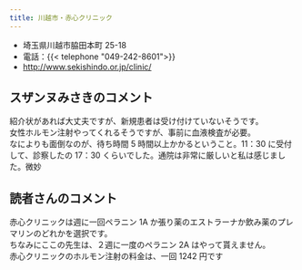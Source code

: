 ```yaml
---
title: 川越市・赤心クリニック
---
```


- 埼玉県川越市脇田本町 25-18
- 電話：{{< telephone "049-242-8601">}}
- <http://www.sekishindo.or.jp/clinic/>

## スザンヌみさきのコメント

紹介状があれば大丈夫ですが、新規患者は受け付けていないそうです。  
女性ホルモン注射やってくれるそうですが、事前に血液検査が必要。  
なによりも面倒なのが、待ち時間 5 時間以上かかるということ。11：30 に受付して、診察したの 17：30 くらいでした。通院は非常に厳しいと私は感じました。微妙

## 読者さんのコメント

赤心クリニックは週に一回ペラニン 1A か張り薬のエストラーナか飲み薬のプレマリンのどれかを選択です。  
ちなみにここの先生は、２週に一度のペラニン 2A はやって貰えません｡  
赤心クリニックのホルモン注射の料金は、一回 1242 円です
